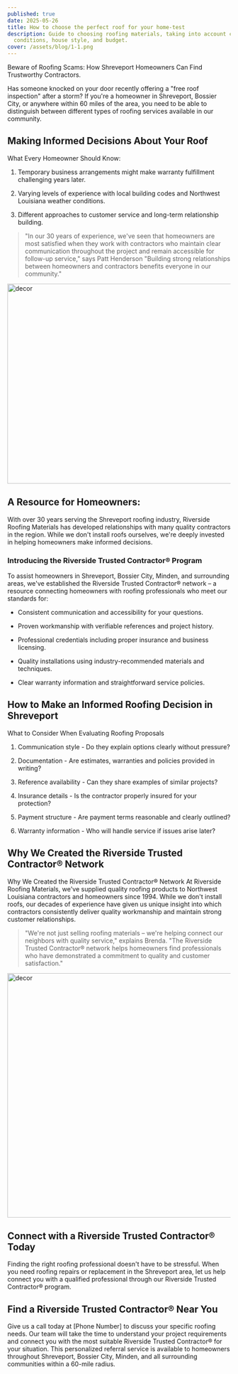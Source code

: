 ```yaml
---
published: true
date: 2025-05-26
title: How to choose the perfect roof for your home-test
description: Guide to choosing roofing materials, taking into account climate
  conditions, house style, and budget.
cover: /assets/blog/1-1.png
---
```

Beware of Roofing Scams: How Shreveport Homeowners Can Find Trustworthy Contractors.

Has someone knocked on your door recently offering a "free roof inspection" after a storm? If you're a homeowner in Shreveport, Bossier City, or anywhere within 60 miles of the area, you need to be able to distinguish between different types of roofing services available in our community.

## Making Informed Decisions About Your Roof

What Every Homeowner Should Know:

1.  Temporary business arrangements might make warranty fulfillment challenging years later.
    
2.  Varying levels of experience with local building codes and Northwest Louisiana weather conditions.
    
3.  Different approaches to customer service and long-term relationship building.
    

> "In our 30 years of experience, we've seen that homeowners are most satisfied when they work with contractors who maintain clear communication throughout the project and remain accessible for follow-up service," says Patt Henderson "Building strong relationships between homeowners and contractors benefits everyone in our community."

<img src="http://localhost:4321/_image?href=%2F%40fs%2FC%3A%2FUsers%2Fuser%2FDesktop%2FFreelance%2Friverside%2Fsrc%2Fassets%2Fblog%2Fcontent-image.png%3ForigWidth%3D730%26origHeight%3D450%26origFormat%3Dpng&amp;w=730&amp;h=450&amp;f=webp" alt="decor" class="w-full rounded-xl object-cover" width="730" height="450">

## A Resource for Homeowners:

With over 30 years serving the Shreveport roofing industry, Riverside Roofing Materials has developed relationships with many quality contractors in the region. While we don't install roofs ourselves, we're deeply invested in helping homeowners make informed decisions.

### Introducing the Riverside Trusted Contractor® Program

To assist homeowners in Shreveport, Bossier City, Minden, and surrounding areas, we've established the Riverside Trusted Contractor® network – a resource connecting homeowners with roofing professionals who meet our standards for:

*   Consistent communication and accessibility for your questions.
    
*   Proven workmanship with verifiable references and project history.
    
*   Professional credentials including proper insurance and business licensing.
    
*   Quality installations using industry-recommended materials and techniques.
    
*   Clear warranty information and straightforward service policies.
    

## How to Make an Informed Roofing Decision in Shreveport

What to Consider When Evaluating Roofing Proposals

1.  Communication style - Do they explain options clearly without pressure?
    
2.  Documentation - Are estimates, warranties and policies provided in writing?
    
3.  Reference availability - Can they share examples of similar projects?
    
4.  Insurance details - Is the contractor properly insured for your protection?
    
5.  Payment structure - Are payment terms reasonable and clearly outlined?
    
6.  Warranty information - Who will handle service if issues arise later?
    

## Why We Created the Riverside Trusted Contractor® Network

Why We Created the Riverside Trusted Contractor® Network At Riverside Roofing Materials, we've supplied quality roofing products to Northwest Louisiana contractors and homeowners since 1994. While we don't install roofs, our decades of experience have given us unique insight into which contractors consistently deliver quality workmanship and maintain strong customer relationships.

> "We're not just selling roofing materials – we're helping connect our neighbors with quality service," explains Brenda. "The Riverside Trusted Contractor® network helps homeowners find professionals who have demonstrated a commitment to quality and customer satisfaction."

<img src="http://localhost:4321/_image?href=%2F%40fs%2FC%3A%2FUsers%2Fuser%2FDesktop%2FFreelance%2Friverside%2Fsrc%2Fassets%2Fblog%2Fcontent-image-2.png%3ForigWidth%3D730%26origHeight%3D550%26origFormat%3Dpng&amp;w=730&amp;h=550&amp;f=webp" alt="decor" width="730" height="550">

## Connect with a Riverside Trusted Contractor® Today

Finding the right roofing professional doesn't have to be stressful. When you need roofing repairs or replacement in the Shreveport area, let us help connect you with a qualified professional through our Riverside Trusted Contractor® program.

## Find a Riverside Trusted Contractor® Near You

Give us a call today at \[Phone Number\] to discuss your specific roofing needs. Our team will take the time to understand your project requirements and connect you with the most suitable Riverside Trusted Contractor® for your situation. This personalized referral service is available to homeowners throughout Shreveport, Bossier City, Minden, and all surrounding communities within a 60-mile radius.